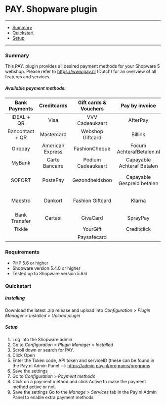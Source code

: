 # PAY. Shopware plugin
---
- [Summary](#summary)
- [Quickstart](#quickstart)
- [Setup](#setup)
---
### Summary
This PAY. plugin provides all desired payment methods for your Shopware 5 webshop. Please refer to https://www.pay.nl (Dutch) for an overview of all features and services.
 
##### Available payment methods:
Bank Payments  | Creditcards | Gift cards & Vouchers | Pay by invoice | Others | 
:-----------: | :-----------: | :-----------: | :-----------: | :-----------: |
iDEAL + QR |Visa | VVV Cadeaukaart | AfterPay | PayPal |
Bancontact + QR |  Mastercard | Webshop Giftcard | Billink | WeChatPay | 
Giropay |American Express | FashionCheque |Focum AchterafBetalen.nl | AmazonPay |
MyBank | Carte Bancaire | Podium Cadeaukaart | Capayable Achteraf Betalen | Cashly | 
SOFORT | PostePay | Gezondheidsbon | Capayable Gespreid betalen | Pay Fixed Price (phone) |
Maestro | Dankort | Fashion Giftcard | Klarna | Instore Payments (POS) |
Bank Transfer | Cartasi | GivaCard | SprayPay | Przelewy24 | 
| Tikkie | | YourGift | Creditclick | | 
| | | Paysafecard |
### Requirements
- PHP 5.6 or higher
- Shopware version 5.4.0 or higher
- Tested up to Shopware version 5.6.6

### Quickstart
##### Installing
Download the latest .zip release and upload into *Configuration* > *Plugin Manager* > *Installed* > *Upload plugin*
##### Setup
1. Log into the Shopware admin
2. Go to *Configuration* > *Plugin Manager* > *Installed*
3. Scroll down or search for PAY.
4. Click Open
5. Enter the Token code, API token and serviceID (these can be found in the Pay.nl Admin Panel --> https://admin.pay.nl/programs/programs
6. Save the settings
7. Go to *Configuration* > *Payment methods*
8. Click on a payment method and click Active to make the payment method active or not.
9. Save the settings
Go to the *Manage* > *Services* tab in the Pay.nl Admin Panel to enable extra payment methods
